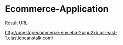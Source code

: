 # Ecommerce-Application
Result URL: 

http://onestopecommerce-env.eba-2uipu2xb.us-east-1.elasticbeanstalk.com/
